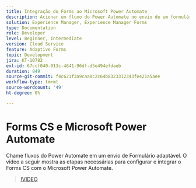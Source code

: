 ```yaml
---
title: Integração do Forms ao Microsoft Power Automate
description: Acionar um fluxo do Power Automate no envio de um formulário adaptável
solution: Experience Manager, Experience Manager Forms
type: Documentation
role: Developer
level: Beginner, Intermediate
version: Cloud Service
feature: Adaptive Forms
topic: Development
jira: KT-10782
exl-id: 67ccf040-013c-4641-96df-d5e494efdaeb
duration: 849
source-git-commit: f4c621f3a9caa8c2c64b8323312343fe421a5aee
workflow-type: tm+mt
source-wordcount: '49'
ht-degree: 0%

---
```


# Forms CS e Microsoft Power Automate

Chame fluxos do Power Automate em um envio de Formulário adaptável. O vídeo a seguir mostra as etapas necessárias para configurar e integrar o Forms CS com o Microsoft Power Automate.

>[!VIDEO](https://video.tv.adobe.com/v/345675?quality=12&learn=on)
